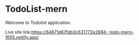 # TodoList-mern

Welcome to Todolist application.

Live site link:https://64871d67fdb3c631772e2694--todo-mern-1655.netlify.app/
